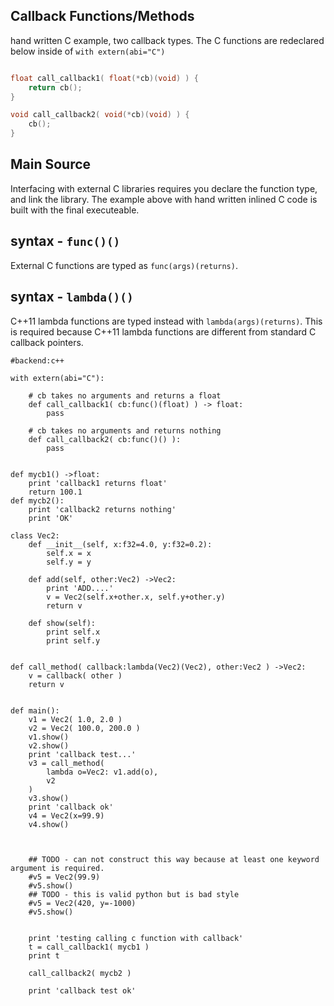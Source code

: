 Callback Functions/Methods
----------------

hand written C example, two callback types.
The C functions are redeclared below inside of `with extern(abi="C")`

```c

float call_callback1( float(*cb)(void) ) {
	return cb();
}

void call_callback2( void(*cb)(void) ) {
	cb();
}


```

Main Source
-----------
Interfacing with external C libraries requires you declare the function type, and link the library.
The example above with hand written inlined C code is built with the final executeable.

syntax - `func()()`
------------
External C functions are typed as `func(args)(returns)`.


syntax - `lambda()()`
------------

C++11 lambda functions are typed instead with `lambda(args)(returns)`.
This is required because C++11 lambda functions are different from standard C callback pointers.



```rusthon
#backend:c++

with extern(abi="C"):

	# cb takes no arguments and returns a float
	def call_callback1( cb:func()(float) ) -> float:
		pass

	# cb takes no arguments and returns nothing
	def call_callback2( cb:func()() ):
		pass


def mycb1() ->float:
	print 'callback1 returns float'
	return 100.1
def mycb2():
	print 'callback2 returns nothing'
	print 'OK'

class Vec2:
	def __init__(self, x:f32=4.0, y:f32=0.2):
		self.x = x
		self.y = y

	def add(self, other:Vec2) ->Vec2:
		print 'ADD....'
		v = Vec2(self.x+other.x, self.y+other.y)
		return v

	def show(self):
		print self.x
		print self.y


def call_method( callback:lambda(Vec2)(Vec2), other:Vec2 ) ->Vec2:
	v = callback( other )
	return v


def main():
	v1 = Vec2( 1.0, 2.0 )
	v2 = Vec2( 100.0, 200.0 )
	v1.show()
	v2.show()
	print 'callback test...'
	v3 = call_method(
		lambda o=Vec2: v1.add(o), 
		v2 
	)
	v3.show()
	print 'callback ok'
	v4 = Vec2(x=99.9)
	v4.show()



	## TODO - can not construct this way because at least one keyword argument is required.
	#v5 = Vec2(99.9)
	#v5.show()
	## TODO - this is valid python but is bad style
	#v5 = Vec2(420, y=-1000)
	#v5.show()


	print 'testing calling c function with callback'
	t = call_callback1( mycb1 )
	print t

	call_callback2( mycb2 )

	print 'callback test ok'

```